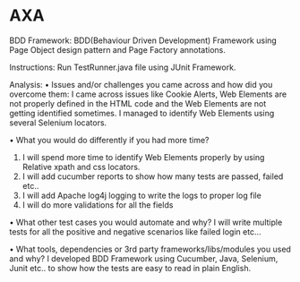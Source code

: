 # AXA
BDD Framework: BDD(Behaviour Driven Development) Framework using Page Object design pattern and Page Factory annotations.  

Instructions: 
Run TestRunner.java file using JUnit Framework.

Analysis:
•	Issues and/or challenges you came across and how did you overcome them:
I came across issues like Cookie Alerts, Web Elements are not properly defined in the HTML code and the Web Elements are not getting  identified sometimes.
I managed to identify Web Elements using several Selenium locators.

•	What you would do differently if you had more time?
1. I will spend more time to identify Web Elements properly by using Relative xpath and css locators.
2. I will add cucumber reports to show how many tests are passed, failed etc..
3. I will add Apache log4j logging to write the logs to proper log file
4. I will do more validations for all the fields

 •	What other test cases you would automate and why?
 I will write multiple tests for all the positive and negative scenarios like failed login etc...
 
 •	What tools, dependencies or 3rd party frameworks/libs/modules you used and why?
 I developed BDD Framework using Cucumber, Java, Selenium, Junit etc.. to show how the tests are easy to read in plain English. 
